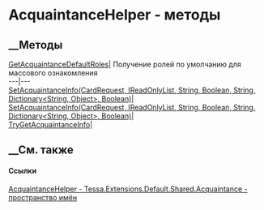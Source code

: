 # AcquaintanceHelper - методы
##  __Методы
[GetAcquaintanceDefaultRoles](M_Tessa_Extensions_Default_Shared_Acquaintance_AcquaintanceHelper_GetAcquaintanceDefaultRoles.htm)|
Получение ролей по умолчанию для массового ознакомления  
---|---  
[SetAcquaintanceInfo(CardRequest, IReadOnlyList<Guid>, String, Boolean,
String, Dictionary<String, Object>,
Boolean)](M_Tessa_Extensions_Default_Shared_Acquaintance_AcquaintanceHelper_SetAcquaintanceInfo.htm)|  
[SetAcquaintanceInfo(CardRequest, IReadOnlyList<String>, String, Boolean,
String, Dictionary<String, Object>,
Boolean)](M_Tessa_Extensions_Default_Shared_Acquaintance_AcquaintanceHelper_SetAcquaintanceInfo_1.htm)|  
[TryGetAcquaintanceInfo](M_Tessa_Extensions_Default_Shared_Acquaintance_AcquaintanceHelper_TryGetAcquaintanceInfo.htm)|  
## __См. также
#### Ссылки
[AcquaintanceHelper -
](T_Tessa_Extensions_Default_Shared_Acquaintance_AcquaintanceHelper.htm)
[Tessa.Extensions.Default.Shared.Acquaintance - пространство
имён](N_Tessa_Extensions_Default_Shared_Acquaintance.htm)
